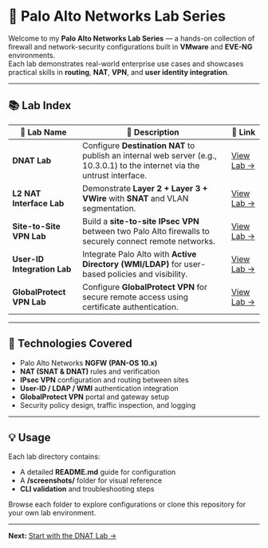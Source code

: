 # 🧱 Palo Alto Networks Lab Series

Welcome to my **Palo Alto Networks Lab Series** — a hands-on collection of firewall and network-security configurations built in **VMware** and **EVE-NG** environments.  
Each lab demonstrates real-world enterprise use cases and showcases practical skills in **routing**, **NAT**, **VPN**, and **user identity integration**.

---

## 📚 Lab Index

| 🧩 **Lab Name** | 🧠 **Description** | 🔗 **Link** |
|-----------------|--------------------|-------------|
| **DNAT Lab** | Configure **Destination NAT** to publish an internal web server (e.g., 10.3.0.1) to the internet via the untrust interface. | [View Lab →](./palo-alto-dnat-lab/) |
| **L2 NAT Interface Lab** | Demonstrate **Layer 2 + Layer 3 + VWire** with **SNAT** and VLAN segmentation. | [View Lab →](./palo-alto-l2-nat-interface-lab/) |
| **Site-to-Site VPN Lab** | Build a **site-to-site IPsec VPN** between two Palo Alto firewalls to securely connect remote networks. | [View Lab →](./palo-alto-site-to-site-vpn/) |
| **User-ID Integration Lab** | Integrate Palo Alto with **Active Directory (WMI/LDAP)** for user-based policies and visibility. | [View Lab →](./palo-alto-user-id-lab/) |
| **GlobalProtect VPN Lab** | Configure **GlobalProtect VPN** for secure remote access using certificate authentication. | [View Lab →](./palo-alto-globalprotect-lab/) |


---

## 🧱 Technologies Covered
- Palo Alto Networks **NGFW (PAN-OS 10.x)**
- **NAT (SNAT & DNAT)** rules and verification
- **IPsec VPN** configuration and routing between sites
- **User-ID / LDAP / WMI** authentication integration
- **GlobalProtect VPN** portal and gateway setup
- Security policy design, traffic inspection, and logging

---

## 💡 Usage
Each lab directory contains:
- A detailed **README.md** guide for configuration  
- A **/screenshots/** folder for visual reference  
- **CLI validation** and troubleshooting steps  

Browse each folder to explore configurations or clone this repository for your own lab environment.

---

**Next:** [Start with the DNAT Lab →](./palo-alto-dnat-lab/)
